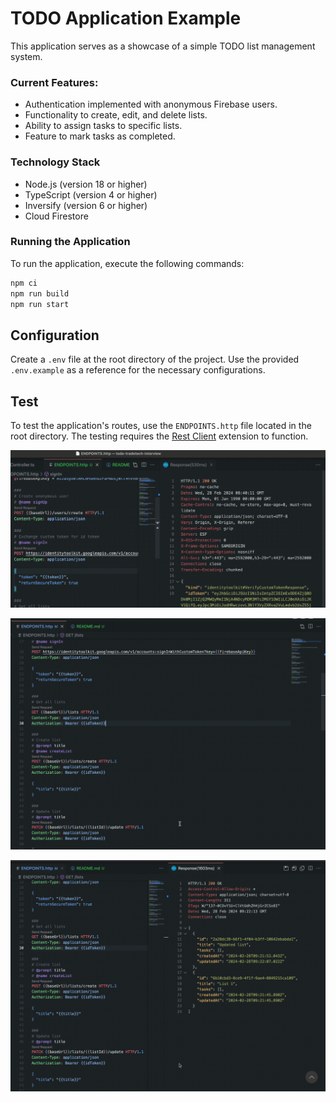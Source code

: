 # TODO Application Example

This application serves as a showcase of a simple TODO list management system.

### Current Features:

- Authentication implemented with anonymous Firebase users.
- Functionality to create, edit, and delete lists.
- Ability to assign tasks to specific lists.
- Feature to mark tasks as completed.

### Technology Stack

- Node.js (version 18 or higher)
- TypeScript (version 4 or higher)
- Inversify (version 6 or higher)
- Cloud Firestore

### Running the Application

To run the application, execute the following commands:

```bash
npm ci
npm run build
npm run start
```

## Configuration

Create a `.env` file at the root directory of the project. Use the provided `.env.example` as a reference for the necessary configurations.

## Test

To test the application's routes, use the `ENDPOINTS.http` file located in the root directory. The testing requires the [Rest Client](https://marketplace.visualstudio.com/items?itemName=humao.rest-client) extension to function.

![authentication](./public/auth.gif)

![lists](./public/lists.gif)

![tasks](./public/tasks.gif)

